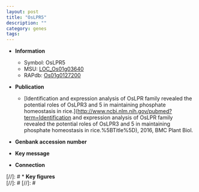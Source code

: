```yaml
---
layout: post
title: "OsLPR5"
description: ""
category: genes
tags: 
---
```


* **Information**  
    + Symbol: OsLPR5  
    + MSU: [LOC_Os01g03640](http://rice.plantbiology.msu.edu/cgi-bin/ORF_infopage.cgi?orf=LOC_Os01g03640)  
    + RAPdb: [Os01g0127200](http://rapdb.dna.affrc.go.jp/viewer/gbrowse_details/irgsp1?name=Os01g0127200)  

* **Publication**  
    + [Identification and expression analysis of OsLPR family revealed the potential roles of OsLPR3 and 5 in maintaining phosphate homeostasis in rice.](http://www.ncbi.nlm.nih.gov/pubmed?term=Identification and expression analysis of OsLPR family revealed the potential roles of OsLPR3 and 5 in maintaining phosphate homeostasis in rice.%5BTitle%5D), 2016, BMC Plant Biol.

* **Genbank accession number**  

* **Key message**  

* **Connection**  

[//]: # * **Key figures**  
[//]: # 
[//]: # 
